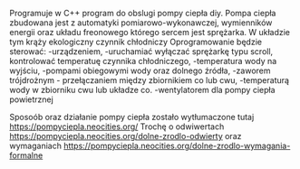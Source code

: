 Programuje w C++ program do obslugi pompy ciepła diy. Pompa ciepła zbudowana jest z automatyki pomiarowo-wykonawczej, wymienników energii oraz układu freonowego którego sercem jest sprężarka. W układzie tym krąży ekologiczny czynnik chłodniczy
Oprogramowanie będzie sterować:
-urządzeniem,
-uruchamiać wyłączać sprężarkę typu scroll,
kontrolować temperatuę czynnika chłodniczego,
-temperatura wody na wyjściu,
-pompami obiegowymi wody oraz dolnego źródła,
-zaworem trójdrożnym - przełączaniem między zbiornikiem co lub cwu,
-temperaturą wody w zbiorniku cwu lub układze co.
-wentylatorem dla pompy ciepła powietrznej

Sposoób oraz działanie pompy ciepła zostało wytłumaczone tutaj https://pompyciepla.neocities.org/
Trochę o odwiwertach https://pompyciepla.neocities.org/dolne-zrodlo-odwierty oraz wymaganiach https://pompyciepla.neocities.org/dolne-zrodlo-wymagania-formalne
